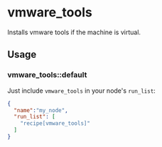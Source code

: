# vmware_tools

Installs vmware tools if the machine is virtual.


## Usage

### vmware_tools::default

Just include `vmware_tools` in your node's `run_list`:

```json
{
  "name":"my_node",
  "run_list": [
    "recipe[vmware_tools]"
  ]
}
```